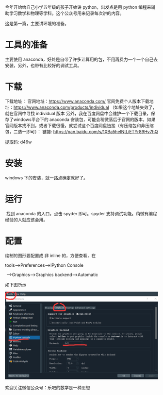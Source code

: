 今年开始给自己小学五年级的孩子开始讲 python，出发点是用 python 编程来辅助学习数学和物理等学科。这个公众号用来记录每次讲的内容。

这是第一篇，主要讲环境的准备。

# 工具的准备

主要使用 anaconda，好处是自带了许多计算用的包，不用再费力一个一个自己去安装，另外，也带有比较好的调试工具。


# 下载

下载地址：
官网地址：https://www.anaconda.com/
官网免费个人版本下载地址：https://www.anaconda.com/products/individual  （如果这个地址失效了，就在官网中寻找  individual 版本
另外，我在百度网盘中会维护一个下载目录，保存了windows平台下的 anaconda 安装包，可能会稍微落后于官网的版本，如果官网版本找不到，或者下载很慢，就尝试这个百度网盘链接（有压缩包和非压缩包，二选一即可）：
链接: https://pan.baidu.com/s/1XBa5helNtLiETYr89Hv7hQ 

提取码: d46w 

# 安装

   windows 下的安装，就一路点确定就好了。


# 运行

​    找到 anaconda 的入口，点击 spyder 即可。spyder 支持调试功能。稍微有编程经验的人就应该会用。

# 配置

  绘制的图形要配置成 非 inline 的，方便查看，在

 tools-->Preferences-->IPython Console

​    -->Graphics-->Graphics backend-->Automatic

如下图所示

![配置](/python_teaching/A0010_anaconda_install/spyder_config_plot_not_inline.png)


欢迎关注微信公众号：乐吧的数学是一种思想 
